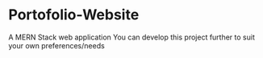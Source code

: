 # Portofolio-Website
A MERN Stack web application
You can develop this project further to suit your own preferences/needs
